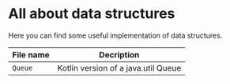 # All about data structures

Here you can find some useful implementation of data structures.

| File name | Decription |
| - | - |
| `Queue` | Kotlin version of a java.util Queue |
